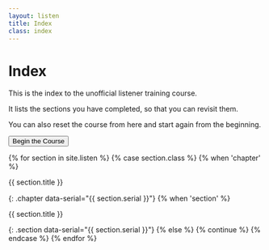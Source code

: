 ```yaml
---
layout: listen
title: Index
class: index
---
```

# Index

This is the index to the unofficial listener training course.

It lists the sections you have completed, so that you can revisit them.

You can also reset the course from here and start again from the beginning.

<button onclick="nextpage()">Begin the Course</button>

<style>
h4 {font-weight: 400; margin: 0; line-height: 1.25em;}
h4.section {margin-left: 2em;}
h4.chapter {font-weight: 500; margin-top: 1ex;}
</style>

{% for section in site.listen %}
  {% case section.class %}
    {% when 'chapter' %}
#### {{ section.title }}
{: .chapter data-serial="{{ section.serial }}"}
    {% when 'section' %}
#### {{ section.title }}
{: .section data-serial="{{ section.serial }}"}
    {% else %}
      {% continue %}
  {% endcase %}
{% endfor %}
